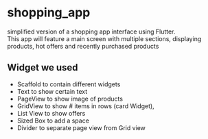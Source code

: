 # shopping_app
simplified version of a shopping app interface using Flutter. </br>
This app will feature a main screen with multiple sections, displaying products, hot offers and recently purchased  products
## Widget we used 
- Scaffold to contain different widgets
- Text to show certain text
- PageView to show image of products
- GridView to show # items in rows (card Widget),
- List View to show offers
- Sized Box to add a space
- Divider to separate page view from Grid view
  
